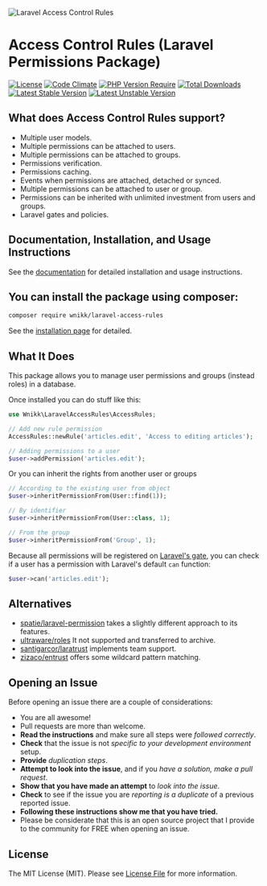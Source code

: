 
![Laravel Access Control Rules](/wnikk/laravel-access-rules/raw/main/docs/art/laravel-access-control-rules-logo.png)

# Access Control Rules (Laravel Permissions Package)

[![License](https://poser.pugx.org/wnikk/laravel-access-rules/license)](//packagist.org/packages/wnikk/laravel-access-rules)
[![Code Climate](https://codeclimate.com/github/wnikk/laravel-access-rules/badges/gpa.svg)](https://codeclimate.com/github/wnikk/laravel-access-rules)
[![PHP Version Require](http://poser.pugx.org/wnikk/laravel-access-rules/require/php)](https://packagist.org/packages/wnikk/laravel-access-rules)
[![Total Downloads](http://poser.pugx.org/wnikk/laravel-access-rules/downloads)](https://packagist.org/packages/wnikk/laravel-access-rules)
[![Latest Stable Version](https://poser.pugx.org/wnikk/laravel-access-rules/v)](//packagist.org/packages/wnikk/laravel-access-rules)
[![Latest Unstable Version](http://poser.pugx.org/wnikk/laravel-access-rules/v/unstable)](https://packagist.org/packages/wnikk/laravel-access-rules)

## What does Access Control Rules support?

- Multiple user models.
- Multiple permissions can be attached to users.
- Multiple permissions can be attached to groups.
- Permissions verification.
- Permissions caching.
- Events when permissions are attached, detached or synced.
- Multiple permissions can be attached to user or group.
- Permissions can be inherited with unlimited investment from users and groups.
- Laravel gates and policies.


## Documentation, Installation, and Usage Instructions

See the [documentation](https://github.com/wnikk/laravel-access-rules/tree/master/docs) for detailed installation and usage instructions.


## You can install the package using composer:

```bash
composer require wnikk/laravel-access-rules
```

See the [installation page](https://github.com/wnikk/laravel-access-rules/blob/main/docs/installation.md) for detailed.


## What It Does
This package allows you to manage user permissions and groups (instead roles) in a database.

Once installed you can do stuff like this:

```php
use Wnikk\LaravelAccessRules\AccessRules;

// Add new rule permission
AccessRules::newRule('articles.edit', 'Access to editing articles');
```
```php
// Adding permissions to a user
$user->addPermission('articles.edit');
```


Or you can inherit the rights from another user or groups

```php
// According to the existing user from object
$user->inheritPermissionFrom(User::find(1));

// By identifier
$user->inheritPermissionFrom(User::class, 1);

// From the group
$user->inheritPermissionFrom('Group', 1);
```


Because all permissions will be registered on [Laravel's gate](https://laravel.com/docs/authorization), you can check if a user has a permission with Laravel's default `can` function:

```php
$user->can('articles.edit');
```

## Alternatives

- [spatie/laravel-permission](https://github.com/spatie/laravel-permission) takes a slightly different approach to its features.
- [ultraware/roles](https://github.com/ultraware/roles) It not supported and transferred to archive.
- [santigarcor/laratrust](https://github.com/santigarcor/laratrust) implements team support.
- [zizaco/entrust](https://github.com/zizaco/entrust) offers some wildcard pattern matching.


## Opening an Issue

Before opening an issue there are a couple of considerations:
* You are all awesome!
* Pull requests are more than welcome.
* **Read the instructions** and make sure all steps were *followed correctly*.
* **Check** that the issue is not *specific to your development environment* setup.
* **Provide** *duplication steps*.
* **Attempt to look into the issue**, and if you *have a solution, make a pull request*.
* **Show that you have made an attempt** to *look into the issue*.
* **Check** to see if the issue you are *reporting is a duplicate* of a previous reported issue.
* **Following these instructions show me that you have tried.**
* Please be considerate that this is an open source project that I provide to the community for FREE when opening an issue.


## License

The MIT License (MIT). Please see [License File](LICENSE.md) for more information.
